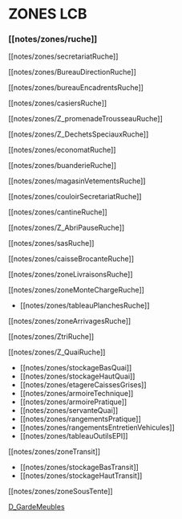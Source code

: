 # ZONES LCB

### [[notes/zones/ruche]]

[[notes/zones/secretariatRuche]]

[[notes/zones/BureauDirectionRuche]]

[[notes/zones/bureauEncadrentsRuche]]

[[notes/zones/casiersRuche]]

[[notes/zones/Z_promenadeTrousseauRuche]]

[[notes/zones/Z_DechetsSpeciauxRuche]]

[[notes/zones/economatRuche]]

[[notes/zones/buanderieRuche]]

[[notes/zones/magasinVetementsRuche]]

[[notes/zones/couloirSecretariatRuche]]

[[notes/zones/cantineRuche]]

[[notes/zones/Z_AbriPauseRuche]]

[[notes/zones/sasRuche]]

[[notes/zones/caisseBrocanteRuche]]

[[notes/zones/zoneLivraisonsRuche]]

[[notes/zones/zoneMonteChargeRuche]]

- [[notes/zones/tableauPlanchesRuche]]

[[notes/zones/zoneArrivagesRuche]]

[[notes/zones/ZtriRuche]]

[[notes/zones/Z_QuaiRuche]]

- [[notes/zones/stockageBasQuai]]
- [[notes/zones/stockageHautQuai]]
- [[notes/zones/etagereCaissesGrises]]
- [[notes/zones/armoireTechnique]]
- [[notes/zones/armoirePratique]]
- [[notes/zones/servanteQuai]]
- [[notes/zones/rangementsPratique]]
- [[notes/zones/rangementsEntretienVehicules]]
- [[notes/zones/tableauOutilsEPI]]

[[notes/zones/zoneTransit]]

- [[notes/zones/stockageBasTransit]]
- [[notes/zones/stockageHautTransit]]

[[notes/zones/zoneSousTente]]

[D_GardeMeubles](notes/departements/D_GardeMeubles.md)

